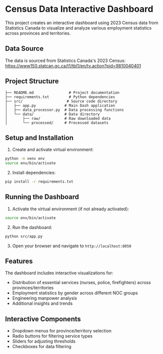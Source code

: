 # Census Data Interactive Dashboard

This project creates an interactive dashboard using 2023 Census data from Statistics Canada to visualize and analyze various employment statistics across provinces and territories.

## Data Source

The data is sourced from Statistics Canada's 2023 Census:
https://www150.statcan.gc.ca/t1/tbl1/en/tv.action?pid=9810040401

## Project Structure

```
├── README.md                # Project documentation
├── requirements.txt         # Python dependencies
├── src/                    # Source code directory
│   ├── app.py             # Main Dash application
│   ├── data_processor.py  # Data processing functions
│   └── data/              # Data directory
│       ├── raw/           # Raw downloaded data
│       └── processed/     # Processed datasets
```

## Setup and Installation

1. Create and activate virtual environment:

```bash
python -m venv env
source env/bin/activate
```

2. Install dependencies:

```bash
pip install -r requirements.txt
```

## Running the Dashboard

1. Activate the virtual environment (if not already activated):

```bash
source env/bin/activate
```

2. Run the dashboard:

```bash
python src/app.py
```

3. Open your browser and navigate to `http://localhost:8050`

## Features

The dashboard includes interactive visualizations for:

- Distribution of essential services (nurses, police, firefighters) across provinces/territories
- Employment statistics by gender across different NOC groups
- Engineering manpower analysis
- Additional insights and trends

## Interactive Components

- Dropdown menus for province/territory selection
- Radio buttons for filtering service types
- Sliders for adjusting thresholds
- Checkboxes for data filtering
